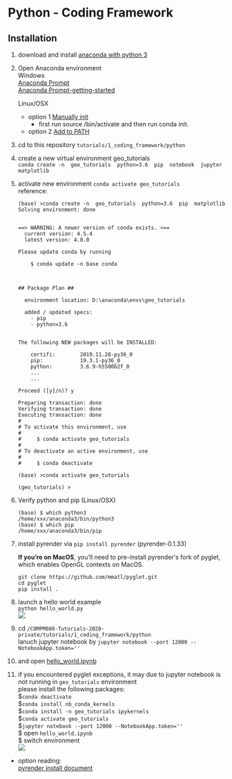 # Python - Coding Framework

## Installation

1. download and install [anaconda with python 3](https://www.anaconda.com/distribution/#download-section)

2. Open Anaconda environment  
    Windows  
    [Anaconda Prompt]( https://docs.anaconda.com/anaconda/user-guide/faq/#installing-anaconda )  
    [Anaconda Prompt-getting-started]( https://docs.anaconda.com/anaconda/user-guide/getting-started/ )
    
    Linux/OSX  
    + option 1 [Manually init]( https://docs.anaconda.com/anaconda/user-guide/faq/#installing-anaconda )  
        * first run source <path to conda>/bin/activate and then run conda init.  
    + option 2 [Add to PATH]( https://askubuntu.com/questions/760311/anaconda-i-have-to-type-export-path-anaconda3-bin-path-everytime-i-rerun )
    
3. cd to this repository `tutorials/1_coding_framework/python`
4. create a new virtual environment geo_tutorials    
`conda create -n  geo_tutorials  python=3.6  pip  notebook  jupyter  matplotlib  `  

5. activate new environment
`conda activate geo_tutorials`  
reference:
    ````
    (base) >conda create -n  geo_tutorials  python=3.6  pip  matplotlib
    Solving environment: done


    ==> WARNING: A newer version of conda exists. <==
      current version: 4.5.4
      latest version: 4.8.0

    Please update conda by running

        $ conda update -n base conda



    ## Package Plan ##

      environment location: D:\anaconda\envs\geo_tutorials

      added / updated specs:
        - pip
        - python=3.6


    The following NEW packages will be INSTALLED:

        certifi:        2019.11.28-py36_0
        pip:            19.3.1-py36_0
        python:         3.6.9-h5500b2f_0
        ...
        ...

    Proceed ([y]/n)? y

    Preparing transaction: done
    Verifying transaction: done
    Executing transaction: done
    #
    # To activate this environment, use
    #
    #     $ conda activate geo_tutorials
    #
    # To deactivate an active environment, use
    #
    #     $ conda deactivate
    
    (base) >conda activate geo_tutorials
    
    (geo_tutorials) >
    
    ````

6. Verify python and pip (Linux/OSX)
    ````
    (base) $ which python3
    /home/xxx/anaconda3/bin/python3
    (base) $ which pip
    /home/xxx/anaconda3/bin/pip
    
    ````

7. install pyrender via `pip install pyrender`
   (pyrender-0.1.33)
   
    **If you’re on MacOS**, 
    you’ll need to pre-install pyrender's fork of pyglet, which enables OpenGL contexts on MacOS.
    ```
    git clone https://github.com/mmatl/pyglet.git
    cd pyglet
    pip install .
   ```
8. launch a hello world example    
    `python hello_world.py `  
    ![]( ../imgs/hello.jpg )
    
9. cd `/COMPM080-Tutorials-2020-private/tutorials/1_coding_framework/python`  
    lanuch jupyter notebook by 
    `jupyter notebook --port 12000 --NotebookApp.token=''`  
    
10. and open [hello_world.ipynb](hello_world.ipynb)  

11. if you encountered pyglet exceptions, it may due to jupyter notebook is not running in `geo_tutorials` environment  
     please install the following packages:  
     $`conda deactivate`  
     $`conda install nb_conda_kernels`  
     $`conda install -n geo_tutorials ipykernels`  
     $`conda activate geo_tutorials`  
     $`jupyter notebook --port 12000 --NotebookApp.token=''`  
     $ open `hello_world.ipynb`  
     $ switch environment  
     ![](../imgs/jupyter.png)


* option reading:  
[pyrender install document](https://pyrender.readthedocs.io/en/latest/install/index.html)  












